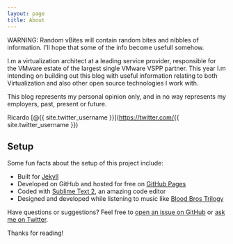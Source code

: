 ```yaml
---
layout: page
title: About
---
```


<p class="message">
  WARNING: Random vBites will contain random bites and nibbles of information.
           I'll hope that some of the info become usefull somehow.
</p>

I.m a virtualization architect at a leading service provider, responsible for the VMware estate of the largest single VMware VSPP partner. This year I.m intending on building out this blog with useful information relating to both Virtualization and also other open source technologies I work with.

This blog represents my personal opinion only, and in no way represents my employers, past, present or future.

Ricardo [@{{ site.twitter_username }}](https://twitter.com/{{ site.twitter_username }})

## Setup

Some fun facts about the setup of this project include:

* Built for [Jekyll](http://jekyllrb.com)
* Developed on GitHub and hosted for free on [GitHub Pages](https://pages.github.com)
* Coded with [Sublime Text 2](http://sublimetext.com), an amazing code editor
* Designed and developed while listening to music like [Blood Bros Trilogy](https://soundcloud.com/maddecent/sets/blood-bros-series)

Have questions or suggestions? Feel free to [open an issue on GitHub](https://github.com/poole/issues/new) or [ask me on Twitter](https://twitter.com/mdo).

Thanks for reading!
